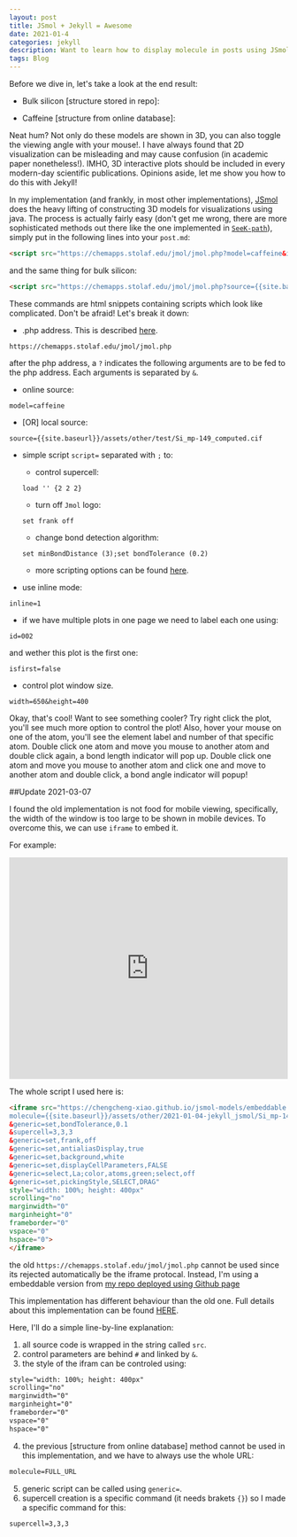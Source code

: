 ```yaml
---
layout: post
title: JSmol + Jekyll = Awesome
date: 2021-01-4
categories: jekyll
description: Want to learn how to display molecule in posts using JSmol/Jmol? You've come to the right place. This post provides a easy way to implement (add) JSmol to your Jekyll blogs!
tags: Blog
---
```


Before we dive in, let's take a look at the end result:

- Bulk silicon [structure stored in repo]:
<script src="https://chemapps.stolaf.edu/jmol/jmol.php?source={{site.baseurl}}/assets/other/2021-01-04-jekyll_jsmol/Si_mp-149_computed.cif&script=load '' {2 2 2 };set frank off&inline=1&id=001&isfirst=true&width=650&height=400"></script>

- Caffeine [structure from online database]:
<script src="https://chemapps.stolaf.edu/jmol/jmol.php?model=caffeine&script=set frank off&inline=1&id=002&isfirst=false&width=650&height=400"></script>

Neat hum? Not only do these models are shown in 3D, you can also toggle the viewing angle with your mouse!. I have always found that 2D visualization can be misleading and may cause confusion (in academic paper nonetheless!). IMHO, 3D interactive plots should be included in every modern-day scientific publications. Opinions aside, let me show you how to do this with Jekyll!

In my implementation (and frankly, in most other implementations), [JSmol](http://jmol.sourceforge.net/) does the heavy lifting of constructing 3D models for visualizations using java.
The process is actually fairly easy (don't get me wrong, there are more sophisticated methods out there like the one implemented in [`SeeK-path`](https://www.materialscloud.org/work/tools/seekpath)), simply put in the following lines into your `post.md`:
```html
<script src="https://chemapps.stolaf.edu/jmol/jmol.php?model=caffeine&inline=1&id=002&isfirst=false&width=650&height=400"></script>
```
and the same thing for bulk silicon:
```html
<script src="https://chemapps.stolaf.edu/jmol/jmol.php?source={{site.baseurl}}/assets/other/test/Si_mp-149_computed.cif&script=load '' {2 2 2};set frank off&inline=1&id=001&isfirst=true&width=650&height=400"></script>
```

These commands are html snippets containing scripts which look like complicated. Don't be afraid! Let's break it down:

- .php address. This is described [here](http://wiki.jmol.org/index.php/Jmol_PHP).
```
https://chemapps.stolaf.edu/jmol/jmol.php
```
after the php address, a `?` indicates the following arguments are to be fed to the php address. Each arguments is separated by `&`.
- online source:
```
model=caffeine
```
- [OR] local source:
```
source={{site.baseurl}}/assets/other/test/Si_mp-149_computed.cif
```

- simple script `script=` separated with `;` to:
  - control supercell:
  ```
  load '' {2 2 2}
  ```

  - turn off `Jmol` logo:
  ```
  set frank off
  ```

  - change bond detection algorithm:
  ```
  set minBondDistance (3);set bondTolerance (0.2)
  ```
  - more scripting options can be found [here](https://chemapps.stolaf.edu/jmol/docs/).

- use inline mode:
```
inline=1
```

- if we have multiple plots in one page we need to label each one using:
```
id=002
```
and wether this plot is the first one:
```
isfirst=false
```
- control plot window size.
```
width=650&height=400
```

Okay, that's cool! Want to see something cooler? Try right click the plot, you'll see much more option to control the plot! Also, hover your mouse on one of the atom, you'll see the element label and number of that specific atom. Double click one atom and move you mouse to another atom and double click again, a bond length indicator will pop up. Double click one atom and move you mouse to another atom and click one and move to another atom and double click, a bond angle indicator will popup!

<!-- Here's a structure of the SARS-CoV-2 main protease in complex with inhibitor MPI4, enjoy! (BTW, fuck 2020.)

<script src="https://chemapps.stolaf.edu/jmol/jmol.php?pdbid=7DCC&script=load '';set frank off&inline=1&id=003&isfirst=false&width=650&height=400"></script> -->

##Update 2021-03-07

I found the old implementation is not food for mobile viewing, specifically, the width of the window is too large to be shown in mobile devices.
To overcome this, we can use `iframe` to embed it.

For example:
<iframe src="https://chengcheng-xiao.github.io/jsmol-models/embeddable.html#
molecule={{site.baseurl}}/assets/other/2021-01-04-jekyll_jsmol/Si_mp-149_computed.cif
&generic=set,bondTolerance,0.1
&supercell=3,3,3
&generic=set,frank,off
&generic=set,antialiasDisplay,true
&generic=set,background,white
&generic=set,displayCellParameters,FALSE
&generic=select,La;color,atoms,green;select,off
&generic=set,pickingStyle,SELECT,DRAG"
style="width: 100%; height: 400px"
scrolling="no"
marginwidth="0"
marginheight="0"
frameborder="0"
vspace="0"
hspace="0">
</iframe>

The whole script I used here is:

```html
<iframe src="https://chengcheng-xiao.github.io/jsmol-models/embeddable.html#
molecule={{site.baseurl}}/assets/other/2021-01-04-jekyll_jsmol/Si_mp-149_computed.cif
&generic=set,bondTolerance,0.1
&supercell=3,3,3
&generic=set,frank,off
&generic=set,antialiasDisplay,true
&generic=set,background,white
&generic=set,displayCellParameters,FALSE
&generic=select,La;color,atoms,green;select,off
&generic=set,pickingStyle,SELECT,DRAG"
style="width: 100%; height: 400px"
scrolling="no"
marginwidth="0"
marginheight="0"
frameborder="0"
vspace="0"
hspace="0">
</iframe>
```

the old `https://chemapps.stolaf.edu/jmol/jmol.php` cannot be used since its rejected automatically be the iframe protocal.
Instead, I'm using a embeddable version from [my repo deployed using Github page](https://chengcheng-xiao.github.io/jsmol-models/embeddable.html)

This implementation has different behaviour than the old one.
Full details about this implementation can be found [HERE](https://github.com/Chengcheng-Xiao/jsmol-models/blob/gh-pages/embeddable.html#).

Here, I'll do a simple line-by-line explanation:

1. all source code is wrapped in the string called `src`.
2. control parameters are behind `#` and linked by `&`.
3. the style of the ifram can be controled using:

```html
style="width: 100%; height: 400px"
scrolling="no"
marginwidth="0"
marginheight="0"
frameborder="0"
vspace="0"
hspace="0"
```

4. the previous [structure from online database] method cannot be used in this implementation,
and we have to always use the whole URL:

```html
molecule=FULL_URL
```

5. generic script can be called using `generic=`.
6. supercell creation is a specific command (it needs brakets `{}`) so I made a specific command for this:

```html
supercell=3,3,3
```
